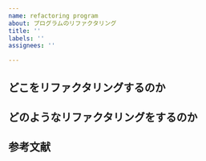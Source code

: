 ```yaml
---
name: refactoring program
about: プログラムのリファクタリング
title: ''
labels: ''
assignees: ''

---
```


## どこをリファクタリングするのか

## どのようなリファクタリングをするのか

## 参考文献
